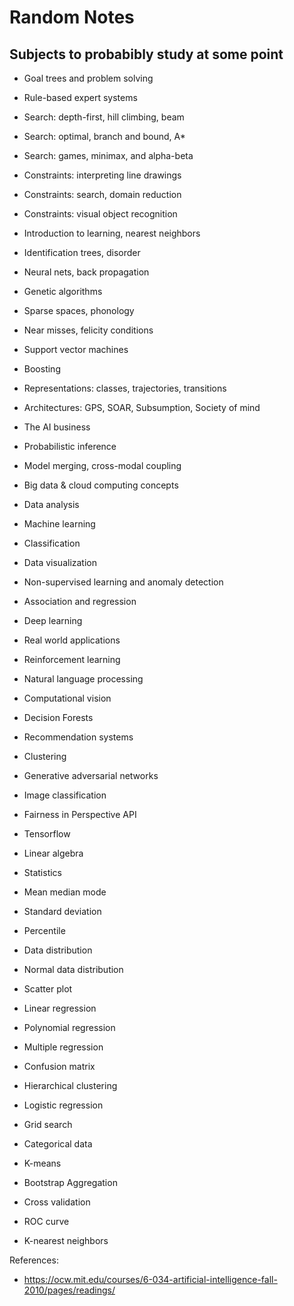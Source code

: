 # Random Notes

## Subjects to probabibly study at some point
- Goal trees and problem solving
- Rule-based expert systems
- Search: depth-first, hill climbing, beam
- Search: optimal, branch and bound, A*
- Search: games, minimax, and alpha-beta
- Constraints: interpreting line drawings
- Constraints: search, domain reduction
- Constraints: visual object recognition
- Introduction to learning, nearest neighbors
- Identification trees, disorder
- Neural nets, back propagation
- Genetic algorithms
- Sparse spaces, phonology
- Near misses, felicity conditions
- Support vector machines
- Boosting
- Representations: classes, trajectories, transitions
- Architectures: GPS, SOAR, Subsumption, Society of mind
- The AI business
- Probabilistic inference
- Model merging, cross-modal coupling

- Big data & cloud computing concepts
- Data analysis
- Machine learning
- Classification
- Data visualization
- Non-supervised learning and anomaly detection
- Association and regression
- Deep learning
- Real world applications
- Reinforcement learning
- Natural language processing
- Computational vision

- Decision Forests
- Recommendation systems
- Clustering
- Generative adversarial networks
- Image classification
- Fairness in Perspective API

- Tensorflow
- Linear algebra
- Statistics

- Mean median mode
- Standard deviation
- Percentile
- Data distribution
- Normal data distribution
- Scatter plot
- Linear regression
- Polynomial regression
- Multiple regression
- Confusion matrix
- Hierarchical clustering
- Logistic regression
- Grid search
- Categorical data
- K-means
- Bootstrap Aggregation
- Cross validation
- ROC curve
- K-nearest neighbors


References:
- https://ocw.mit.edu/courses/6-034-artificial-intelligence-fall-2010/pages/readings/
